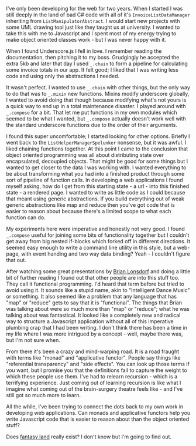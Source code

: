I've only been developing for the web for two years. When I started I was still deeply in the land of bad C# code with all of it's `InvoiceListDataManager` inheriting from `ListManipulatorAbstract`. I would start new projects with some UML drawing tool just like they taught us at university. I wanted to take this with me to Javascript and I spent most of my energy trying to make object oriented classes work - but I was never happy with it.

When I found Underscore.js I fell in love. I remember reading the documentation, then pitching it to my boss. Grudgingly he accepted the extra 5kb and later that day I used `_.chain` to form a pipeline for calculating some invoice totals in our app. It felt good; I liked that I was writing less code and using only the abstractions I needed.

It wasn't perfect. I wanted to use `_.chain` with other things, but the only way to do that was to `_.mixin` new functions. Mixins modify underscore globally, I wanted to avoid doing that though because modifying what's not yours is a quick way to end up in a total maintenance disaster. I played around with `_.compose` for a bit. That let me put functions in my own modules which seemed to be what I wanted, but `_.compose` actually doesn't work well with the standard underscore functions due to the order of their arguments.

I found this super uncomfortable; I started looking for other options. Briefly I went back to the `ListHelperManagerSpelunker` nonsense, but it was awful. I liked chaining functions together. At this point I came to the conclusion that object oriented programming was all about distributing state over encapsulated, decoupled objects. That might be good for some things but I wanted to get closer to the data I was working with. I wanted everything to be about transforming what you had into a finished product through some sort of pipeline of function calls. In developing a web applications I found myself asking, how do I get from this starting state - a url - into this finished state - a rendered page. I wanted to write as little code as I could because that meant using generic abstractions. If you build everything out of weak generic abstractions like map and reduce then you've got code that is easier to reason about because there's a limited scope to what each function can do.

My experiments here were imperative and honestly not very good. I found `_.compose` useful for joining some bits of functionality together but I couldn't get away from big nested if-blocks which forked off in different directions. It seemed easy enough to write a command line utility in this style, but a web-page, with event handing and two way data binding? Yeah - I couldn't figure that out. 

After watching some great presentations by [Brian Lonsdorf](https://twitter.com/drboolean) and doing a little bit of further reading I found out that other people are into this stuff too. They call it functional programming. I'd heard that term before but tried to avoid using it. It sounds like a stupid name, akin to "Intelligent Dance Music" or something. It also seemed like a problem that any language that has "map" or "reduce" gets to say that it is "functional". The things that Brian was talking about were so much more than "map" or "reduce"; what he was talking about was fantastical. It looked like a completely new and radical way to structure a Javascript application without all of this imperative plumbing crap that I had been writing. I don't think there has been a time in my life where I was more intrigued by a concept - well, maybe there was, but I'm not sure when. 

From there it's been a crazy and mind-warping road. It is a road fraught with terms like "monad" and "applicative functor". People say things like "referential transparency" and "side effects". You can look up those terms if you want, but I promise you that the definitions fail to capture the weight to which these people use them. I've had to relearn recursion - which is a terrifying experience. Just coming out of learning recursion is like what I imagine what coming out of the brain-surgery theatre feels like - and I've still got so much more to learn.

All the while, I've been trying to connect the dots back to my own work in developing web applications. Can monads and applicative functors help you write Javascript code that is easier to reason about than the object oriented stuff?

Does [fantasy land](https://github.com/fantasyland/fantasy-land) really exist? I don't know but I'm going to find out.
